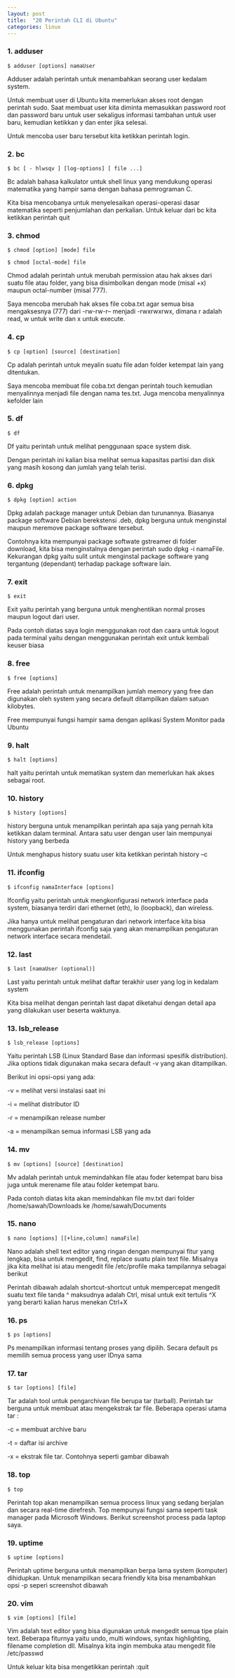 ```yaml
---
layout: post
title:  "20 Perintah CLI di Ubuntu"
categories: linux
---
```


### 1. adduser

```
$ adduser [options] namaUser
```

Adduser adalah perintah untuk menambahkan seorang user kedalam system.

Untuk membuat user di Ubuntu kita memerlukan akses root dengan perintah sudo. Saat membuat user kita diminta memasukkan password root dan password baru untuk user sekaligus informasi tambahan untuk user baru, kemudian ketikkan y dan enter jika selesai.

Untuk mencoba user baru tersebut kita ketikkan perintah login.

### 2. bc

```
$ bc [ - hlwsqv ] [log-options] [ file ...]
```

Bc adalah bahasa kalkulator untuk shell linux yang mendukung operasi matematika yang hampir sama dengan bahasa pemrograman C.

Kita bisa mencobanya untuk menyelesaikan operasi-operasi dasar matematika seperti penjumlahan dan perkalian. Untuk keluar dari bc kita ketikkan perintah quit

### 3. chmod

```
$ chmod [option] [mode] file
```

```
$ chmod [octal-mode] file
```

Chmod adalah perintah untuk merubah permission atau hak akses dari suatu file atau folder, yang bisa disimbolkan dengan mode (misal +x) maupun octal-number (misal 777).

Saya mencoba merubah hak akses file coba.txt agar semua bisa mengaksesnya (777) dari -rw-rw-r– menjadi -rwxrwxrwx, dimana r adalah read, w untuk write dan x untuk execute.

### 4. cp

```
$ cp [option] [source] [destination]
```

Cp adalah perintah untuk meyalin suatu file adan folder ketempat lain yang ditentukan.

Saya mencoba membuat file coba.txt dengan perintah touch kemudian menyalinnya menjadi file dengan nama tes.txt. Juga mencoba menyalinnya kefolder lain

### 5. df

```
$ df
```

Df yaitu perintah untuk melihat penggunaan space system disk.

Dengan perintah ini kalian bisa melihat semua kapasitas partisi dan disk yang masih kosong dan jumlah yang telah terisi.

### 6. dpkg

```
$ dpkg [option] action
```

Dpkg adalah package manager untuk Debian dan turunannya. Biasanya package software Debian berekstensi .deb, dpkg berguna untuk menginstal maupun meremove package software tersebut.

Contohnya kita mempunyai package softwate gstreamer di folder download, kita bisa menginstalnya dengan perintah sudo dpkg -i namaFile. Kekurangan dpkg yaitu sulit untuk menginstal package software yang tergantung (dependant) terhadap package software lain.

### 7. exit

```
$ exit
```

Exit yaitu perintah yang berguna untuk menghentikan normal proses maupun logout dari user.

Pada contoh diatas saya login menggunakan root dan caara untuk logout pada terminal yaitu dengan menggunakan perintah exit untuk kembali keuser biasa

### 8. free

```
$ free [options]
```

Free adalah perintah untuk menampilkan jumlah memory yang free dan digunakan oleh system yang secara default ditampilkan dalam satuan kilobytes.

Free mempunyai fungsi hampir sama dengan aplikasi System Monitor pada Ubuntu

### 9. halt

```
$ halt [options]
```

halt yaitu perintah untuk mematikan system dan memerlukan hak akses sebagai root.

### 10. history

```
$ history [options]
```

history berguna untuk menampilkan perintah apa saja yang pernah kita ketikkan dalam terminal. Antara satu user dengan user lain mempunyai history yang berbeda

Untuk menghapus history suatu user kita ketikkan perintah history –c

### 11. ifconfig

```
$ ifconfig namaInterface [options]
```

Ifconfig yaitu perintah untuk mengkonfigurasi network interface pada system, biasanya terdiri dari ethernet (eth), lo (loopback), dan wireless.

Jika hanya untuk melihat pengaturan dari network interface kita bisa menggunakan perintah ifconfig saja yang akan menampilkan pengaturan network interface secara mendetail.

### 12. last

```
$ last [namaUser (optional)]
```

Last yaitu perintah untuk melihat daftar terakhir user yang log in kedalam system

Kita bisa melihat dengan perintah last dapat diketahui dengan detail apa yang dilakukan user beserta waktunya.

### 13. lsb_release

```
$ lsb_release [options]
```

Yaitu perintah LSB (Linux Standard Base dan informasi spesifik distribution). Jika options tidak digunakan maka secara default -v yang akan ditampilkan.

Berikut ini opsi-opsi yang ada:

-v = melihat versi instalasi saat ini

-i = melihat distributor ID

-r = menampilkan release number

-a = menampilkan semua informasi LSB yang ada

### 14. mv

```
$ mv [options] [source] [destination]
```

Mv adalah perintah untuk memindahkan file atau foder ketempat baru bisa juga untuk merename file atau folder ketempat baru.

Pada contoh diatas kita akan memindahkan file mv.txt dari folder /home/sawah/Downloads ke /home/sawah/Documents

### 15. nano

```
$ nano [options] [[+line,column] namaFile]
```

Nano adalah shell text editor yang ringan dengan mempunyai fitur yang lengkap, bisa untuk mengedit, find, replace suatu plain text file. Misalnya jika kita melihat isi atau mengedit file /etc/profile maka tampilannya sebagai berikut

Perintah dibawah adalah shortcut-shortcut untuk mempercepat mengedit suatu text file tanda ^ maksudnya adalah Ctrl, misal untuk exit tertulis ^X yang berarti kalian harus menekan Ctrl+X

### 16. ps

```
$ ps [options]
```

Ps menampilkan informasi tentang proses yang dipilih. Secara default ps memilih semua process yang user IDnya sama

### 17. tar

```
$ tar [options] [file]
```

Tar adalah tool untuk pengarchivan file berupa tar (tarball). Perintah tar berguna untuk membuat atau mengekstrak tar file. Beberapa operasi utama tar :

-c = membuat archive baru

-t = daftar isi archive

-x = ekstrak file tar. Contohnya seperti gambar dibawah

### 18. top

```
$ top
```

Perintah top akan menampilkan semua process linux yang sedang berjalan dan secara real-time direfresh. Top mempunyai fungsi sama seperti task manager pada Microsoft Windows. Berikut screenshot process pada laptop saya.

### 19. uptime

```
$ uptime [options]
```

Perintah uptime berguna untuk menampilkan berpa lama system (komputer) dihidupkan. Untuk menampilkan secara friendly kita bisa menambahkan opsi -p seperi screenshot dibawah

### 20. vim

```
$ vim [options] [file]
```

Vim adalah text editor yang bisa digunakan untuk mengedit semua tipe plain text. Beberapa fiturnya yaitu undo, multi windows, syntax highlighting, filename completion dll. Misalnya kita ingin membuka atau mengedit file /etc/passwd

 Untuk keluar kita bisa mengetikkan perintah :quit
